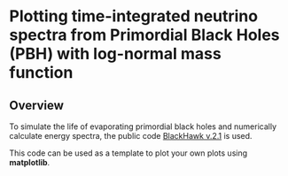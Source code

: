 # Plotting time-integrated neutrino spectra from Primordial Black Holes (PBH) with log-normal mass function

## Overview

To simulate the life of evaporating primordial black holes and numerically calculate energy spectra, the public code [BlackHawk v.2.1](https://blackhawk.hepforge.org/) is used.

This code can be used as a template to plot your own plots using **matplotlib**.
